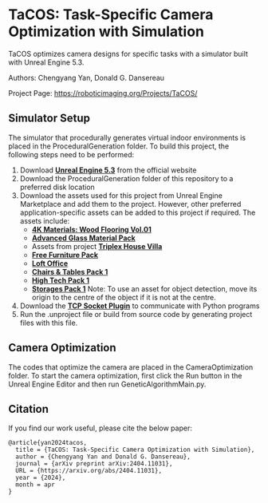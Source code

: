 TaCOS: Task-Specific Camera Optimization with Simulation
===============
TaCOS optimizes camera designs for specific tasks with a simulator built with Unreal Engine 5.3.

Authors: Chengyang Yan, Donald G. Dansereau

Project Page: https://roboticimaging.org/Projects/TaCOS/

## Simulator Setup
The simulator that procedurally generates virtual indoor environments is placed in the ProceduralGeneration folder. To build this project, the following steps need to be performed:
1. Download [**Unreal Engine 5.3**](https://www.unrealengine.com/en-US/download) from the official website
2. Download the ProceduralGeneration folder of this repository to a preferred disk location
3. Download the assets used for this project from Unreal Engine Marketplace and add them to the project. However, other preferred application-specific assets can be added to this project if required. The assets include:
   * [**4K Materials: Wood Flooring Vol.01**](https://www.unrealengine.com/marketplace/en-US/product/4k-materials-wood-flooring)
   * [**Advanced Glass Material Pack**](https://www.unrealengine.com/marketplace/en-US/product/advanced-glass-material-pack)
   * Assets from project [**Triplex House Villa**](https://www.unrealengine.com/marketplace/en-US/product/big-triplex-house-villa)
   * [**Free Furniture Pack**](https://www.unrealengine.com/marketplace/en-US/product/a4907129f69c44a892f76782489736ab)
   * [**Loft Office**](https://www.unrealengine.com/marketplace/en-US/product/loft-office-modular)
   * [**Chairs & Tables Pack 1**](https://www.unrealengine.com/marketplace/en-US/product/twinmotion-chairs-tables-pack-1)
   * [**High Tech Pack 1**](https://www.unrealengine.com/marketplace/en-US/product/twinmotion-high-tech-pack-1)
   * [**Storages Pack 1**](https://www.unrealengine.com/marketplace/en-US/product/twinmotion-storages-pack-1)
   Note: To use an asset for object detection, move its origin to the centre of the object if it is not at the centre.
4. Download the [**TCP Socket Plugin**](https://github.com/CodeSpartan/UE4TcpSocketPlugin) to communicate with Python programs
5. Run the .unproject file or build from source code by generating project files with this file.

## Camera Optimization
The codes that optimize the camera are placed in the CameraOptimization folder. To start the camera optimization, first click the Run button in the Unreal Engine Editor and then run GeneticAlgorithmMain.py.

## Citation
If you find our work useful, please cite the below paper:
```
@article{yan2024tacos,
  title = {TaCOS: Task-Specific Camera Optimization with Simulation},
  author = {Chengyang Yan and Donald G. Dansereau},
  journal = {arXiv preprint arXiv:2404.11031},
  URL = {https://arxiv.org/abs/2404.11031},
  year = {2024},
  month = apr
}
```
